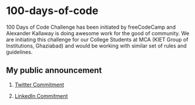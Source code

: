 # 100-days-of-code
100 Days of Code Challenge has been initiated by freeCodeCamp and Alexander Kallaway is doing awesome work for the good of community. We are initiating this challenge for our College Students at MCA (KIET Group of Institutions, Ghaziabad) and would be working with similar set of rules and guidelines.

## My public announcement 
1. [Twitter Commitment](https://twitter.com/RajatCh28194994)

2. [LinkedIn Commitment](https://www.linkedin.com/feed/update/urn:li:activity:6419136040908492800)
